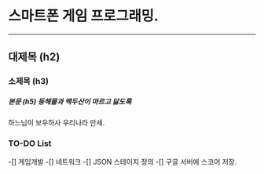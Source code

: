 # 스마트폰 게임 프로그래밍.
---
## 대제목 (h2) 
### 소제목 (h3) 
##### 본문 (h5) 동해물과 백두산이 마르고 닳도록 

하느님이 보우하사 우리나라 만세.

### TO-DO List
-[] 게임개발
-[] 네트워크
-[] JSON 스테이지 정의
-[] 구글 서버에 스코어 저장.